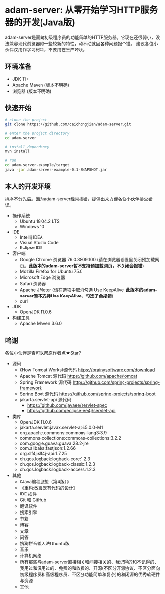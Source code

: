 # adam-server: 从零开始学习HTTP服务器的开发(Java版)
adam-server是面向初级程序员的功能简单的HTTP服务器。它现在还很弱小，没法兼容现代浏览器的一些较新的特性，动不动就因各种问题报个错。
建议各位小伙伴仅用作学习材料，不要用在生产环境。

## 环境准备
+ JDK 11+
+ Apache Maven (版本不明确)
+ 浏览器 (版本不明确)

## 快速开始
```bash
# clone the project
git clone https://github.com/caichongjian/adam-server.git

# enter the project directory
cd adam-server

# install dependency
mvn install

# run
cd adam-server-example/target
java -jar adam-server-example-0.1-SNAPSHOT.jar
```

## 本人的开发环境
排序不分先后。因为adam-server经常报错，提供出来方便各位小伙伴排查错误。
+ 操作系统
    + Ubuntu 18.04.2 LTS
    + Windows 10
+ IDE
    + Intellij IDEA
    + Visual Studio Code
    + Eclipse IDE
+ 客户端
    + Google Chrome 浏览器 76.0.3809.100 (请在浏览器设置里关闭预加载网页。**此版本的adam-server暂不支持预加载网页，不关闭会报错**)
    + Mozilla Firefox for Ubuntu 75.0
    + Microsoft Edge 浏览器
    + Safari 浏览器
    + Apache JMeter (请在选项中取消勾选 Use KeepAlive. **此版本的adam-server暂不支持Use KeepAlive，勾选了会报错**)
    + curl
+ JDK
    + OpenJDK 11.0.6
+ 构建工具
    + Apache Maven 3.6.0

## 鸣谢
各位小伙伴是否可以帮原作者点★Star?
+ 源码
    + 《How Tomcat Works》源代码 https://brainysoftware.com/download
    + Apache Tomcat 源代码 https://github.com/apache/tomcat
    + Spring Framework 源代码 https://github.com/spring-projects/spring-framework
    + Spring Boot 源代码 https://github.com/spring-projects/spring-boot
    + jakarta.servlet-api 源代码
        + https://github.com/javaee/servlet-spec
        + https://github.com/eclipse-ee4j/servlet-api
+ 类库
    + OpenJDK 11.0.6
    + jakarta.servlet:javax.servlet-api:5.0.0-M1
    + org.apache.commons:commons-lang3:3.9
    + commons-collections:commons-collections:3.2.2
    + com.google.guava:guava:28.2-jre
    + com.alibaba:fastjson:1.2.66
    + org.slf4j:slf4j-api:1.7.25
    + ch.qos.logback:logback-core:1.2.3
    + ch.qos.logback:logback-classic:1.2.3
    + ch.qos.logback:logback-access:1.2.3
+ 其他
    + 《Java编程思想（第4版）》
    + 《重构:改善既有代码的设计》
    + IDE 插件
    + Git 和 GitHub
    + 翻译软件
    + 搜索引擎
    + 书籍
    + 博客
    + 文章
    + 问答
    + 搜狗拼音输入法Ubuntu版
    + 音乐
    + 计算机网络
    + 所有那些与adam-server直接相关和间接相关的、我记得的和不记得的、我用过和没用过的、免费的和收费的、开源(不区分开源协议、不区分面向初级程序员和高级程序员、不区分功能简单和复杂)的和闭源的优秀软硬件与资源
    + 其他

